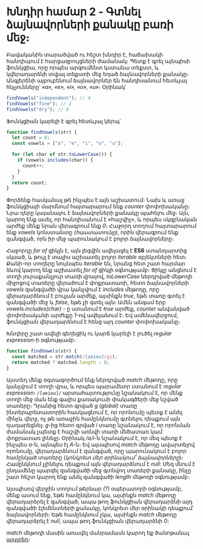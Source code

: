 # Խնդիր համար 2 - Գտնել ձայնավորների քանակը բառի մեջ։

Բավականին տարածված ու հեշտ խնդիր է, հաճախակի հանդիպում է հարցազրույցների ժամանակ։ Պետք է գրել այնպիսի ֆունկցիա, որը որպես արգումենտ կստանա տեքստ, և կվերադարձնի տվյալ տեքստի մեջ եղած ձայնավորների քանակը։ Անգլերենի այբուբենում ձայնավորներ են հանդիսանում հետևյալ հնչյունները՝ _«a», «e», «i», «o», «u»_։ Օրինակ՝

```js
findVowels("independent"); // 4
findVowels("fine"); // 2
findVowels("dry"); // 0
```

Ֆունկցիան կարելի է գրել հետևյալ կերպ՝

```js
function findVowels(str) {
  let count = 0;
  const vowels = ["a", "e", "i", "o", "u"];

  for (let char of str.toLowerCase()) {
    if (vowels.includes(char)) {
      count++;
    }
  }
  return count;
}
```

Փորձենք հասկանալ թե ինչպես է այն աշխատում։ Նախ և առաջ ֆունկցիայի մարմնում հայտարարում ենք _counter_ փոփոխականը։ Նրա դերը կայանալու է ձայնավորների քանակը պահելու մեջ։ Այն, կարող ենք ասել, որ հանդիսանում է «հաշվիչ», և որպես սկզբնական արժեք մենք նրան վերագրում ենք _0_։ Հաջորդ տողում հայտարարում ենք _vowels_ կոնստանտը _(հաստատունը)_, որին վերագրում ենք զանգված, որն իր մեջ պարունակում է բոլոր ձայնավորները։

Հաջորդը _for of_ ցիկլն է, այն լեզվին ավելացել է **ES6** ստանդարտից սկսած, և թույլ է տալիս աշխատել բոլոր _iterable_ օբյեկտների հետ։ Քանի-որ տողերը նույնպես _iterable_ են, նրանց հետ շատ հարմար ձևով կարող ենք աշխատել _for of_ ցիկլի օգնությամբ։ Ցիկլը անցնում է տողի յուրաքանչյուր տառի վրայով, _toLowerCase_ ներդրված մեթոդի միջոցով տառերը վերածում է փոքրատառի, հետո ձայնավորների _vowels_ զանգվածի վրա կանչվում է _includes_ մեթոդը, որը վերադարձնում է բուլյան արժեք, այսինքն _true_, եթե տառը գտել է զանգվածի մեջ և _false_, եթե չի գտել այն։ Ամեն անգամ երբ _vowels.includes(char)_ - ը ստանում է _true_ արժեք, _counter_ անվանված փոփոխականի արժեքը _1_-ով ավելանում է։ Եվ ամենավերջում, ֆունկցիան վերադարձնում է հենց այդ _counter_ փոփոխականը։

Խնդիրը շատ ավելի գեղեցիկ ու կարճ կարելի է լուծել _regular expression_-ի օգնությամբ։

```js
function findVowels(str) {
  const matched = str.match(/[aeiou]/gi);
  return matched ? matched.length : 0;
}
```

Այստեղ մենք օգտագործում ենք ներդրված _match_ մեթոդը, որը կանչվում է տողի վրա, և որպես պարամետր ստանում է _regular expression_։ `/[aeiou]/` արտահայտությունը նշանակում է, որ մենք տողի մեջ ման ենք գալիս քառակուսի փակագծերի մեջ նշված տառերը։ Դրանից հետո գրված _g (global)_ տառը ինտերպրետատորին հասկացնում է, որ որոնումը պետք է անել մինչև վերջ, ոչ թե առաջին համընկնումը գտնելու դեպքում այն դադարեցնել։ _g_-ից հետո գրված _i_ տառը նշանակում է, որ որոնման ժամանակ չպետք է հաշվի առնվի տառի մեծատառ կամ փոքրատառ լինելը։ Օրինակ _/a/i_-ն նշանակում է, որ մեզ պետք է ինչպես _a_-ն, այնպես էլ _A_-ն։ Եվ այսպիսով _match_ մեթոդը ավարտելով որոնումը, վերադարձնում է զանգված, որը պարունակում է բոլոր համընկած տառերը (_կոնկրետ մեր օրինակում՝ ձայնավորները_)։ Համընկնում չլինելու դեպքում այն վերադարձնում է _null_: Մեզ մնում է ընդամենը պարզել զանգվածի մեջ գտնվող տառերի քանակը, ինչը շատ հեշտ կարող ենք անել զանգվածի _length_ մեթոդի օգնությամբ։

Այսպիսով վերջին տողում թերնար _(?)_ օպերատորի օգնությամբ, մենք ասում ենք, եթե համընկնում կա, այսինքն _match_ մեթոդը վերադարձրել է զանգված, ապա թող ֆունկցիան վերադարձնի այդ զանգվածի էլեմենտների քանակը, կոնկրետ մեր օրինակի դեպքում՝ ձայնավորների։ Եթե համընկնում չկա, այսինքն _match_ մեթոդը վերադարձրել է _null_, ապա թող ֆունկցիան վերադարձնի _0_։

_match_ մեթոդի մասին առավել մանրամասն կարող եք ծանոթանալ [այստեղ](https://developer.mozilla.org/en-US/docs/Web/JavaScript/Reference/Global_Objects/String/match)։
